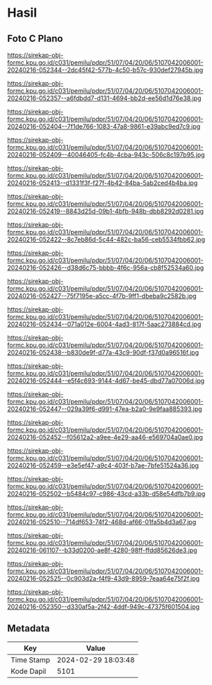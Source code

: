 # Hasil

## Foto C Plano

https://sirekap-obj-formc.kpu.go.id/c031/pemilu/pdpr/51/07/04/20/06/5107042006001-20240216-052344--2dc45f42-577b-4c50-b57c-930def27945b.jpg

https://sirekap-obj-formc.kpu.go.id/c031/pemilu/pdpr/51/07/04/20/06/5107042006001-20240216-052357--a6fdbdd7-d131-4694-bb2d-ee56d1d76e38.jpg

https://sirekap-obj-formc.kpu.go.id/c031/pemilu/pdpr/51/07/04/20/06/5107042006001-20240216-052404--7f1de766-1083-47a8-9861-e39abc9ed7c9.jpg

https://sirekap-obj-formc.kpu.go.id/c031/pemilu/pdpr/51/07/04/20/06/5107042006001-20240216-052409--40046405-fc4b-4cba-943c-506c8c197b95.jpg

https://sirekap-obj-formc.kpu.go.id/c031/pemilu/pdpr/51/07/04/20/06/5107042006001-20240216-052413--d1331f3f-f27f-4b42-84ba-5ab2ced4b4ba.jpg

https://sirekap-obj-formc.kpu.go.id/c031/pemilu/pdpr/51/07/04/20/06/5107042006001-20240216-052419--8843d25d-09b1-4bfb-948b-dbb8292d0281.jpg

https://sirekap-obj-formc.kpu.go.id/c031/pemilu/pdpr/51/07/04/20/06/5107042006001-20240216-052422--8c7eb86d-5c44-482c-ba56-ceb5534fbb62.jpg

https://sirekap-obj-formc.kpu.go.id/c031/pemilu/pdpr/51/07/04/20/06/5107042006001-20240216-052426--d38d6c75-bbbb-4f6c-956a-cb8f52534a60.jpg

https://sirekap-obj-formc.kpu.go.id/c031/pemilu/pdpr/51/07/04/20/06/5107042006001-20240216-052427--75f7195e-a5cc-4f7b-9ff1-dbeba9c2582b.jpg

https://sirekap-obj-formc.kpu.go.id/c031/pemilu/pdpr/51/07/04/20/06/5107042006001-20240216-052434--071a012e-6004-4ad3-817f-5aac273884cd.jpg

https://sirekap-obj-formc.kpu.go.id/c031/pemilu/pdpr/51/07/04/20/06/5107042006001-20240216-052438--b830de9f-d77a-43c9-90df-f37d0a96516f.jpg

https://sirekap-obj-formc.kpu.go.id/c031/pemilu/pdpr/51/07/04/20/06/5107042006001-20240216-052444--e5f4c693-9144-4d67-be45-dbd77a07006d.jpg

https://sirekap-obj-formc.kpu.go.id/c031/pemilu/pdpr/51/07/04/20/06/5107042006001-20240216-052447--029a39f6-d991-47ea-b2a0-9e9faa885393.jpg

https://sirekap-obj-formc.kpu.go.id/c031/pemilu/pdpr/51/07/04/20/06/5107042006001-20240216-052452--f05612a2-a9ee-4e29-aa46-e569704a0ae0.jpg

https://sirekap-obj-formc.kpu.go.id/c031/pemilu/pdpr/51/07/04/20/06/5107042006001-20240216-052459--e3e5ef47-a9c4-403f-b7ae-7bfe51524a36.jpg

https://sirekap-obj-formc.kpu.go.id/c031/pemilu/pdpr/51/07/04/20/06/5107042006001-20240216-052502--b5484c97-c986-43cd-a33b-d58e54dfb7b9.jpg

https://sirekap-obj-formc.kpu.go.id/c031/pemilu/pdpr/51/07/04/20/06/5107042006001-20240216-052510--714df653-74f2-468d-af66-01fa5b4d3a67.jpg

https://sirekap-obj-formc.kpu.go.id/c031/pemilu/pdpr/51/07/04/20/06/5107042006001-20240216-061107--b33d0200-ae8f-4280-98ff-ffdd85626de3.jpg

https://sirekap-obj-formc.kpu.go.id/c031/pemilu/pdpr/51/07/04/20/06/5107042006001-20240216-052525--0c903d2a-f4f9-43d9-8959-7eaa64e75f2f.jpg

https://sirekap-obj-formc.kpu.go.id/c031/pemilu/pdpr/51/07/04/20/06/5107042006001-20240216-052350--d330af5a-2f42-4ddf-949c-47375f601504.jpg


## Metadata

| Key        | Value               |
| ---------- | ------------------- |
| Time Stamp | 2024-02-29 18:03:48 |
| Kode Dapil | 5101                |



